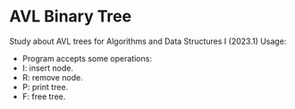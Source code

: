# AVL Binary Tree

Study about AVL trees for Algorithms and Data Structures I (2023.1)
Usage:
 - Program accepts some operations:
 - I: insert node.
 - R: remove node.
 - P: print tree.
 - F: free tree.
